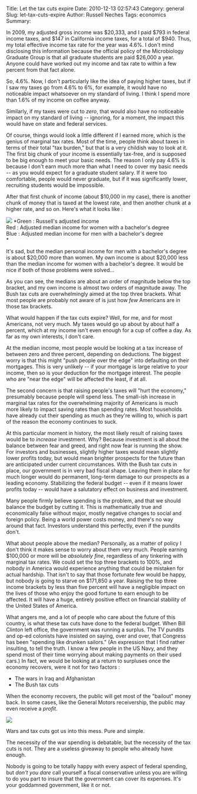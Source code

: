 Title: Let the tax cuts expire
Date: 2010-12-13 02:57:43
Category: general
Slug: let-tax-cuts-expire
Author: Russell Neches
Tags: economics
Summary: 


In 2009, my adjusted gross income was \$20,333, and I paid \$793 in
federal income taxes, and \$147 in California income taxes, for a total
of \$940. Thus, my total effective income tax rate for the year was
4.6%. I don't mind disclosing this information because the official
policy of the Microbiology Graduate Group is that all graduate students
are paid \$26,000 a year. Anyone could have worked out my income and tax
rate to within a few percent from that fact alone.

So, 4.6%. Now, I don't particularly like the idea of paying higher
taxes, but if I saw my taxes go from 4.6% to 6%, for example, it would
have no noticeable impact whatsoever on my standard of living. I think I
spend more than 1.6% of my income on coffee anyway.

Similarly, if my taxes were cut to *zero*, that would also have no
noticeable impact on my standard of living -- ignoring, for a moment,
the impact this would have on state and federal services.

Of course, things would look a little different if I earned more, which
is the genius of marginal tax rates. Most of the time, people think
about taxes in terms of their total "tax burden," but that is a very
childish way to look at it. The first big chunk of your income is
essentially tax-free, and is supposed to be big enough to meet your
basic needs. The reason I only pay 4.6% is because I don't earn much
more than what I need to cover my basic needs -- as you would expect for
a graduate student salary. If it were too comfortable, people would
never graduate, but if it was significantly lower, recruiting students
would be impossible.

After that first chunk of income (about \$10,000 in my case), there is
another chunk of money that is taxed at the lowest rate, and then
another chunk at a higher rate, and so on. Here's what it looks like :

![](http://vort.org/media/images/marginal_tax_rates_2010.png) *Green :
Russell's adjusted income\
 Red : Adjusted median income for women with a bachelor's degree\
 Blue : Adjusted median income for men with a bachelor's degree\
*

It's sad, but the median personal income for men with a bachelor's
degree is about \$20,000 more than women. My own income is about
\$20,000 less than the median income for women with a bachelor's degree.
It would be nice if both of those problems were solved...

As you can see, the medians are about an order of magnitude below the
top bracket, and my own income is almost two orders of magnitude away.
The Bush tax cuts are overwhelmingly aimed at the top three brackets.
What most people are probably not aware of is just how *few* Americans
are in those tax brackets.

What would happen if the tax cuts expire? Well, for me, and for most
Americans, not very much. My taxes would go up about by about half a
percent, which at my income isn't even enough for a cup of coffee a day.
As far as my own interests, I don't care.

At the median income, most people would be looking at a tax increase of
between zero and three percent, depending on deductions. The biggest
worry is that this might "push people over the edge" into defaulting on
their mortgages. This is very unlikely -- if your mortgage is large
relative to your income, then so is your deduction for the mortgage
interest. The people who are "near the edge" will be affected the least,
if at all.

The second concern is that raising people's taxes will "hurt the
economy," presumably because people will spend less. The small-ish
increase in marginal tax rates for the overwhelming majority of
Americans is much more likely to impact saving rates than spending
rates. Most households have already cut their spending as much as
they're willing to, which is part of the reason the economy continues to
suck.

At this particular moment in history, the most likely result of raising
taxes would be to *increase* investment. Why? Because investment is all
about the balance between fear and greed, and right now fear is running
the show. For investors and businesses, slightly higher taxes would mean
slightly lower profits today, but would mean brighter prospects for the
future than are anticipated under current circumstances. With the Bush
tax cuts in place, our government is in very bad fiscal shape. Leaving
them in place for much longer would do permanent, long-term damage to
our prospects as a leading economy. Stabilizing the federal budget --
even if it means lower profits today -- would have a salutatory effect
on business and investment.

Many people firmly believe spending is the problem, and that we should
balance the budget by cutting it. This is mathematically true and
economically false without major, mostly negative changes to social and
foreign policy. Being a world power costs money, and there's no way
around that fact. Investors understand this perfectly, even if the
pundits don't.

What about people above the median? Personally, as a matter of policy I
don't think it makes sense to worry about them very much. People earning
\$100,000 or more will be *absolutely fine*, regardless of any tinkering
with marginal tax rates. We could set the top three brackets to 100%,
and nobody in America would experience anything that could be mistaken
for actual hardship. That isn't to say that those fortunate few would be
happy, but nobody is going to starve on \$171,850 a year. Raising the
top three income brackets by less than five percent will have a
negligible impact on the lives of those who enjoy the good fortune to
earn enough to be affected. It will have a huge, entirely positive
effect on financial stability of the United States of America.

What angers me, and a lot of people who care about the future of this
country, is what these tax cuts have done to the federal budget. When
Bill Clinton left office, the government was running a surplus. The TV
pundits and op-ed colonists have insisted on saying, over and over, that
Congress has been "spending like drunken sailors." (An expression that I
find rather insulting, to tell the truth. I know a few people in the US
Navy, and they spend most of their time worrying about making payments
on their used cars.) In fact, we would be looking at a return to
surpluses once the economy recovers, were it not for two factors :

-   The wars in Iraq and Afghanistan
-   The Bush tax cuts

When the economy recovers, the public will get most of the "bailout"
money back. In some cases, like the General Motors receivership, the
public may even receive a *profit*.

[![](http://vort.org/media/images/deficit_projection.jpg)](http://www.cbpp.org/images/cms//12-16-09bud-rev6-28-10-f1.jpg)

Wars and tax cuts got us into this mess. Pure and simple.

The necessity of the war spending is debatable, but the necessity of the
tax cuts is not. They are a useless giveaway to people who already have
enough.

Nobody is going to be totally happy with every aspect of federal
spending, but *don't you dare* call yourself a fiscal conservative
unless you are willing to do you part to insure that the government can
cover its expenses. It's your goddamned government, like it or not.
